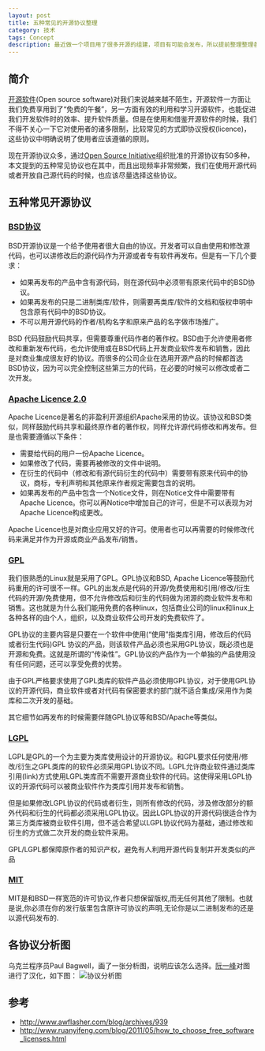 ```yaml
---
layout: post
title: 五种常见的开源协议整理
category: 技术
tags: Concept
description: 最近做一个项目用了很多开源的组建，项目有可能会发布，所以提前整理整理各个开源协议，有助于项目发展
---
```


## 简介

[开源软件][0](Open source software)对我们来说越来越不陌生，开源软件一方面让我们免费享用到了“免费的午餐”，另一方面有效的利用和学习开源软件，也能促进我们开发软件时的效率、提升软件质量。但是在使用和借鉴开源软件的时候，我们不得不关心一下它对使用者的诸多限制，比较常见的方式即协议授权(licence)，这些协议中明确说明了使用者应该遵循的原则。

现在开源协议众多，通过[Open Source Initiative][1]组织批准的开源协议有50多种，本文提到的五种常见协议也在其中，而且出现频率非常频繁，我们在使用开源代码或者开放自己源代码的时候，也应该尽量选择这些协议。

## 五种常见开源协议

### [BSD协议][2]
BSD开源协议是一个给予使用者很大自由的协议。开发者可以自由使用和修改源代码，也可以讲修改后的源代码作为开源或者专有软件再发布。但是有一下几个要求：

- 如果再发布的产品中含有源代码，则在源代码中必须带有原来代码中的BSD协议。
- 如果再发布的只是二进制类库/软件，则需要再类库/软件的文档和版权申明中包含原有代码中的BSD协议。
- 不可以用开源代码的作者/机构名字和原来产品的名字做市场推广。

BSD 代码鼓励代码共享，但需要尊重代码作者的著作权。BSD由于允许使用者修改和重新发布代码，也允许使用或在BSD代码上开发商业软件发布和销售，因此是对商业集成很友好的协议。而很多的公司企业在选用开源产品的时候都首选BSD协议，因为可以完全控制这些第三方的代码，在必要的时候可以修改或者二次开发。

### [Apache Licence 2.0][3]
Apache Licence是著名的非盈利开源组织Apache采用的协议。该协议和BSD类似，同样鼓励代码共享和最终原作者的著作权，同样允许源代码修改和再发布。但是也需要遵循以下条件：

- 需要给代码的用户一份Apache Licence。
- 如果修改了代码，需要再被修改的文件中说明。
- 在衍生的代码中（修改和有源代码衍生的代码中）需要带有原来代码中的协议，商标，专利声明和其他原来作者规定需要包含的说明。
- 如果再发布的产品中包含一个Notice文件，则在Notice文件中需要带有Apache Licence。你可以再Notice中增加自己的许可，但是不可以表现为对Apache Licence构成更改。

Apache Licence也是对商业应用又好的许可。使用者也可以再需要的时候修改代码来满足并作为开源或商业产品发布/销售。

### [GPL][4]
我们很熟悉的Linux就是采用了GPL。GPL协议和BSD, Apache Licence等鼓励代码重用的许可很不一样。GPL的出发点是代码的开源/免费使用和引用/修改/衍生代码的开源/免费使用，但不允许修改后和衍生的代码做为闭源的商业软件发布和销售。这也就是为什么我们能用免费的各种linux，包括商业公司的linux和linux上各种各样的由个人，组织，以及商业软件公司开发的免费软件了。

GPL协议的主要内容是只要在一个软件中使用(“使用”指类库引用，修改后的代码或者衍生代码)GPL 协议的产品，则该软件产品必须也采用GPL协议，既必须也是开源和免费。这就是所谓的”传染性”。GPL协议的产品作为一个单独的产品使用没有任何问题，还可以享受免费的优势。

由于GPL严格要求使用了GPL类库的软件产品必须使用GPL协议，对于使用GPL协议的开源代码，商业软件或者对代码有保密要求的部门就不适合集成/采用作为类库和二次开发的基础。

其它细节如再发布的时候需要伴随GPL协议等和BSD/Apache等类似。

### [LGPL][5]
LGPL是GPL的一个为主要为类库使用设计的开源协议。和GPL要求任何使用/修改/衍生之GPL类库的的软件必须采用GPL协议不同。LGPL允许商业软件通过类库引用(link)方式使用LGPL类库而不需要开源商业软件的代码。这使得采用LGPL协议的开源代码可以被商业软件作为类库引用并发布和销售。

但是如果修改LGPL协议的代码或者衍生，则所有修改的代码，涉及修改部分的额外代码和衍生的代码都必须采用LGPL协议。因此LGPL协议的开源代码很适合作为第三方类库被商业软件引用，但不适合希望以LGPL协议代码为基础，通过修改和衍生的方式做二次开发的商业软件采用。

GPL/LGPL都保障原作者的知识产权，避免有人利用开源代码复制并开发类似的产品

### [MIT][6]
MIT是和BSD一样宽范的许可协议,作者只想保留版权,而无任何其他了限制。也就是说,你必须在你的发行版里包含原许可协议的声明,无论你是以二进制发布的还是以源代码发布的.

## 各协议分析图
乌克兰程序员Paul Bagwell，画了一张分析图，说明应该怎么选择。[阮一峰][7]对图进行了汉化，如下图：
![协议分析图][8]

## 参考
- <http://www.awflasher.com/blog/archives/939>
- <http://www.ruanyifeng.com/blog/2011/05/how_to_choose_free_software_licenses.html>

[0]: https://zh.wikipedia.org/wiki/%E5%BC%80%E6%BA%90%E8%BD%AF%E4%BB%B6
[1]: http://opensource.org/licenses/category
[2]: http://zh.wikipedia.org/wiki/BSD%E8%AE%B8%E5%8F%AF%E8%AF%81
[3]: http://www.apache.org/licenses/LICENSE-2.0
[4]: http://en.wikipedia.org/wiki/GNU_General_Public_License
[5]: http://www.gnu.org/copyleft/lesser.html
[6]: http://opensource.org/licenses/mit-license.php
[7]: http://www.ruanyifeng.com
[8]: http://7u2ho6.com1.z0.glb.clouddn.com/tech-licence-different.png
